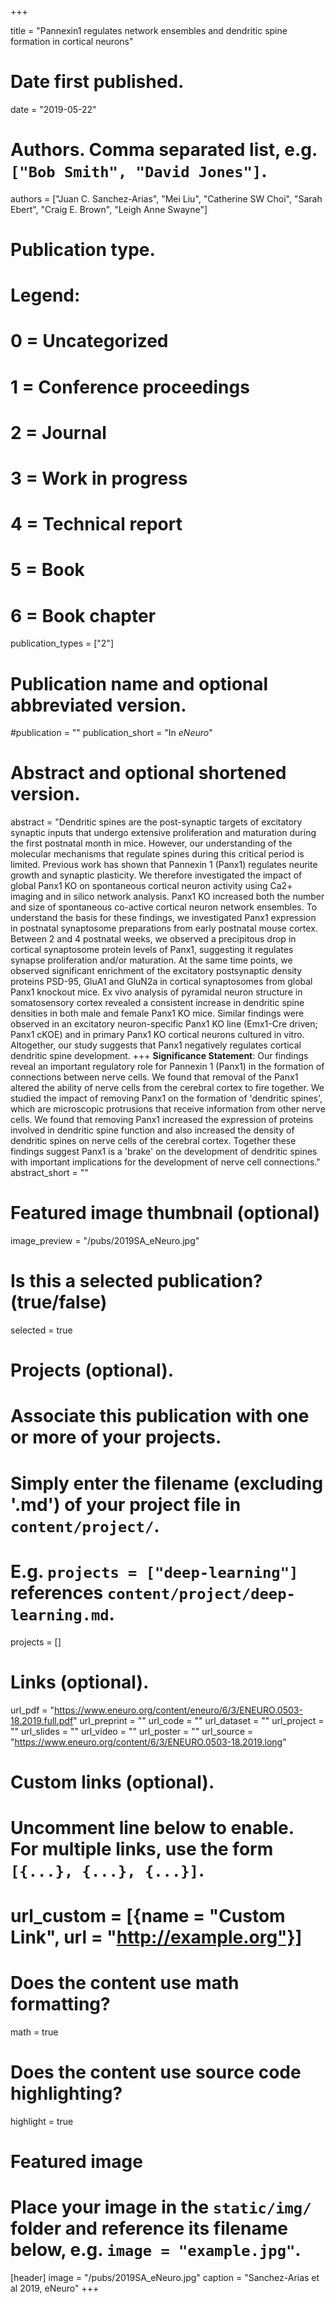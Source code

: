 +++

title = "Pannexin1 regulates network ensembles and dendritic spine formation in cortical neurons"

# Date first published.
date = "2019-05-22"

# Authors. Comma separated list, e.g. `["Bob Smith", "David Jones"]`.
authors = ["Juan C. Sanchez-Arias", "Mei Liu", "Catherine SW Choi", "Sarah Ebert", "Craig E. Brown", "Leigh Anne Swayne"]

# Publication type.
# Legend:
# 0 = Uncategorized
# 1 = Conference proceedings
# 2 = Journal
# 3 = Work in progress
# 4 = Technical report
# 5 = Book
# 6 = Book chapter
publication_types = ["2"]

# Publication name and optional abbreviated version.
#publication = ""
publication_short = "In *eNeuro*"

# Abstract and optional shortened version.
abstract = "Dendritic spines are the post-synaptic targets of excitatory synaptic inputs that undergo extensive proliferation and maturation during the first postnatal month in mice. However, our understanding of the molecular mechanisms that regulate spines during this critical period is limited. Previous work has shown that Pannexin 1 (Panx1) regulates neurite growth and synaptic plasticity. We therefore investigated the impact of global Panx1 KO on spontaneous cortical neuron activity using Ca2+ imaging and in silico network analysis. Panx1 KO increased both the number and size of spontaneous co-active cortical neuron network ensembles. To understand the basis for these findings, we investigated Panx1 expression in postnatal synaptosome preparations from early postnatal mouse cortex. Between 2 and 4 postnatal weeks, we observed a precipitous drop in cortical synaptosome protein levels of Panx1, suggesting it regulates synapse proliferation and/or maturation. At the same time points, we observed significant enrichment of the excitatory postsynaptic density proteins PSD-95, GluA1 and GluN2a in cortical synaptosomes from global Panx1 knockout mice. Ex vivo analysis of pyramidal neuron structure in somatosensory cortex revealed a consistent increase in dendritic spine densities in both male and female Panx1 KO mice. Similar findings were observed in an excitatory neuron-specific Panx1 KO line (Emx1-Cre driven; Panx1 cKOE) and in primary Panx1 KO cortical neurons cultured in vitro. Altogether, our study suggests that Panx1 negatively regulates cortical dendritic spine development. +++ **Significance Statement**: Our findings reveal an important regulatory role for Pannexin 1 (Panx1) in the formation of connections between nerve cells. We found that removal of the Panx1 altered the ability of nerve cells from the cerebral cortex to fire together. We studied the impact of removing Panx1 on the formation of 'dendritic spines', which are microscopic protrusions that receive information from other nerve cells. We found that removing Panx1 increased the expression of proteins involved in dendritic spine function and also increased the density of dendritic spines on nerve cells of the cerebral cortex. Together these findings suggest Panx1 is a 'brake' on the development of dendritic spines with important implications for the development of nerve cell connections."
abstract_short = ""

# Featured image thumbnail (optional)
image_preview = "/pubs/2019SA_eNeuro.jpg"

# Is this a selected publication? (true/false)
selected = true

# Projects (optional).
#   Associate this publication with one or more of your projects.
#   Simply enter the filename (excluding '.md') of your project file in `content/project/`.
#   E.g. `projects = ["deep-learning"]` references `content/project/deep-learning.md`.
projects = []

# Links (optional).
url_pdf = "https://www.eneuro.org/content/eneuro/6/3/ENEURO.0503-18.2019.full.pdf"
url_preprint = ""
url_code = ""
url_dataset = ""
url_project = ""
url_slides = ""
url_video = ""
url_poster = ""
url_source = "https://www.eneuro.org/content/6/3/ENEURO.0503-18.2019.long"

# Custom links (optional).
#   Uncomment line below to enable. For multiple links, use the form `[{...}, {...}, {...}]`.
# url_custom = [{name = "Custom Link", url = "http://example.org"}]

# Does the content use math formatting?
math = true

# Does the content use source code highlighting?
highlight = true

# Featured image
# Place your image in the `static/img/` folder and reference its filename below, e.g. `image = "example.jpg"`.
[header]
image = "/pubs/2019SA_eNeuro.jpg"
caption = "Sanchez-Arias et al 2019, eNeuro"
+++
